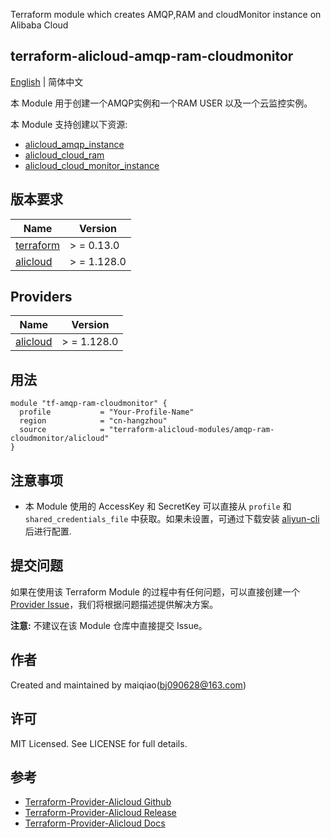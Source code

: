 Terraform module which creates AMQP,RAM and cloudMonitor instance on Alibaba Cloud

terraform-alicloud-amqp-ram-cloudmonitor
---

[English](README.md) | 简体中文

本 Module 用于创建一个AMQP实例和一个RAM USER 以及一个云监控实例。

本 Module 支持创建以下资源:

* [alicloud_amqp_instance](https://registry.terraform.io/providers/aliyun/alicloud/latest/docs/resources/amqp_instance)
* [alicloud_cloud_ram](https://registry.terraform.io/providers/aliyun/alicloud/latest/docs/resources/ram_user)
* [alicloud_cloud_monitor_instance](https://registry.terraform.io/providers/aliyun/alicloud/latest/docs/resources/cms_alarm)


## 版本要求

| Name | Version |
|------|---------|
| <a name="requirement_terraform"></a> [terraform](#requirement\_terraform) | > = 0.13.0 |
| <a name="requirement_alicloud"></a> [alicloud](#requirement\_alicloud) | > = 1.128.0 |

## Providers

| Name | Version |
|------|---------|
| <a name="provider_alicloud"></a> [alicloud](#provider\_alicloud) | > = 1.128.0 |

## 用法

```hcl
module "tf-amqp-ram-cloudmonitor" {
  profile           = "Your-Profile-Name"
  region            = "cn-hangzhou"
  source            = "terraform-alicloud-modules/amqp-ram-cloudmonitor/alicloud"
}
```

## 注意事项

* 本 Module 使用的 AccessKey 和 SecretKey 可以直接从 `profile` 和 `shared_credentials_file`
  中获取。如果未设置，可通过下载安装 [aliyun-cli](https://github.com/aliyun/aliyun-cli#installation) 后进行配置.

## 提交问题

如果在使用该 Terraform Module
的过程中有任何问题，可以直接创建一个 [Provider Issue](https://github.com/aliyun/terraform-provider-alicloud/issues/new)，我们将根据问题描述提供解决方案。

**注意:** 不建议在该 Module 仓库中直接提交 Issue。

## 作者

Created and maintained by maiqiao(bj090628@163.com)

## 许可

MIT Licensed. See LICENSE for full details.

## 参考

* [Terraform-Provider-Alicloud Github](https://github.com/aliyun/terraform-provider-alicloud)
* [Terraform-Provider-Alicloud Release](https://releases.hashicorp.com/terraform-provider-alicloud/)
* [Terraform-Provider-Alicloud Docs](https://registry.terraform.io/providers/aliyun/alicloud/latest/docs)
